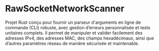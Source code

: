 # RawSocketNetworkScanner
Projet Rust conçu pour fournir un parseur d'arguments en ligne de commande (CLI) robuste, avec gestion d’erreurs personnalisée et tests unitaires complets. Il permet de manipuler et valider facilement des adresses IPv4, des adresses MAC, des champs hexadécimaux, ainsi que d’autres paramètres réseau de manière sécurisée et maintenable.
